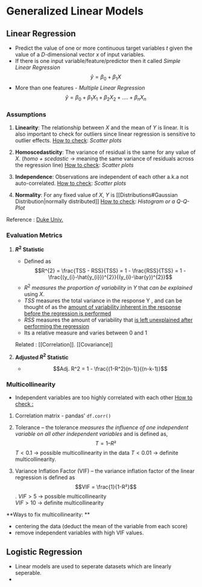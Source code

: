 # Generalized Linear Models

## Linear Regression

- Predict the value of one or more continuous target variables $t$ given the value of a $D$\-dimensional vector $x$ of input variables.
- If there is one input variable/feature/predictor then it called  *Simple Linear Regression*
$$\hat{y} = β_{0} + β_{1}X$$
- More than one features - *Multiple Linear Regression*
$$\hat{y} = β_{0} + β_{1}X_{1} + β_{2}X_{2} +....+ β_{n}X_{n}$$

### Assumptions
1.   **Linearity**: The relationship between $X$ and the mean of $Y$ is linear. It is also important to check for outliers since linear regression is sensitive to outlier effects.
	<u>How to check</u>: *Scatter plots*
	
2.  **Homoscedasticity**: The variance of residual is the same for any value of $X$.
	(*homo + scedastic* -> meaning the same variance of residuals across the regression line)
	<u>How to check</u>: *Scatter plots*
3.   **Independence**: Observations are independent of each other a.k.a not auto-correlated.
 	<u>How to check</u>: *Scatter plots*
4.   **Normality**: For any fixed value of $X$, $Y$ is [[Distributions#Gaussian Distribution|normally distributed]]
	<u>How to check</u>: *Histogram or a Q-Q-Plot*

Reference : [Duke Univ.](https://people.duke.edu/~rnau/testing.htm)

### Evaluation Metrics
1. **$R^2$ Statistic** 
	- Defined as $$R^{2} = \frac{TSS - RSS}{TSS} = 1 - \frac{RSS}{TSS} = 1 -\frac{(y_{i}-\hat{y_{i}})^{2}}{(y_{i}-\bar{y})^{2}}$$
	-  $R^2$ *measures the proportion of variability* in $Y$ that *can be explained* using $X$.
	- $TSS$ measures the total variance in the response Y , and can be thought of as the <u>amount of variability inherent in the response before the regression is performed</u>
	- $RSS$ measures the amount of variability that <u>is left unexplained after performing the regression</u>
	- Its a relative measure and varies between $0$ and $1$
	
	Related : [[Correlation]]. [[Covariance]]
	
2. **Adjusted $R^2$ Statistic**
	-  $$Adj. R^2 = 1 - \frac{(1-R^2)(n-1)}{(n-k-1)}$$
		


### Multicollinearity
- Independent variables are too highly correlated with each other
<u>How to check :</u>
1. Correlation matrix - pandas' `df.corr()`

2. Tolerance – the tolerance *measures the influence of one independent variable on all other independent variables* and  is defined as,
 $$T = 1 – R²$$
$T < 0.1$ -> possible multicollinearity in the data 
$T < 0.01$ -> definite multicollinearity.

3. Variance Inflation Factor (VIF) – the variance inflation factor of the linear regression is defined as 
$$VIF = \frac{1}{1-R²}$$. 
$VIF > 5$ -> possible multicollinearity  
$VIF > 10$ -> definite multicollinearity 

**Ways to fix multicollinearity: **
- centering the data (deduct the mean of the variable from each score)   
- remove independent variables with high VIF values.

## Logistic Regression

- Linear models are used to seperate datasets which are linearly seperable.
- 